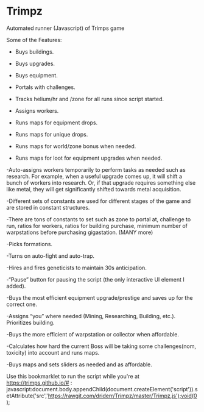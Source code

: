 # Trimpz
Automated runner (Javascript) of Trimps game

Some of the Features:
- Buys buildings.

- Buys upgrades.

- Buys equipment.

- Portals with challenges.

- Tracks helium/hr and /zone for all runs since script started.

- Assigns workers.

- Runs maps for equipment drops.

- Runs maps for unique drops.

- Runs maps for world/zone bonus when needed.

- Runs maps for loot for equipment upgrades when needed.

-Auto-assigns workers temporarily to perform tasks as needed such as research. For example, when a useful upgrade comes up, it will shift a bunch of workers into research. Or, if that upgrade requires something else like metal, they will get significantly shifted towards metal acquisition.

-Different sets of constants are used for different stages of the game and are stored in constant structures.

-There are tons of constants to set such as zone to portal at, challenge to run, ratios for workers, ratios for building purchase, minimum number of warpstations before purchasing gigastation. (MANY more)

-Picks formations.

-Turns on auto-fight and auto-trap.

-Hires and fires geneticists to maintain 30s anticipation.

-“Pause” button for pausing the script (the only interactive UI element I added).

-Buys the most efficient equipment upgrade/prestige and saves up for the correct one.

-Assigns “you” where needed (Mining, Researching, Building, etc.). Prioritizes building.

-Buys the more efficient of warpstation or collector when affordable.

-Calculates how hard the current Boss will be taking some challenges(nom, toxicity) into account and runs maps.

-Buys maps and sets sliders as needed and as affordable.

Use this bookmarklet to run the script while you're at https://trimps.github.io/# :
javascript:document.body.appendChild(document.createElement('script')).setAttribute('src','https://rawgit.com/driderr/Trimpz/master/Trimpz.js');void(0);
